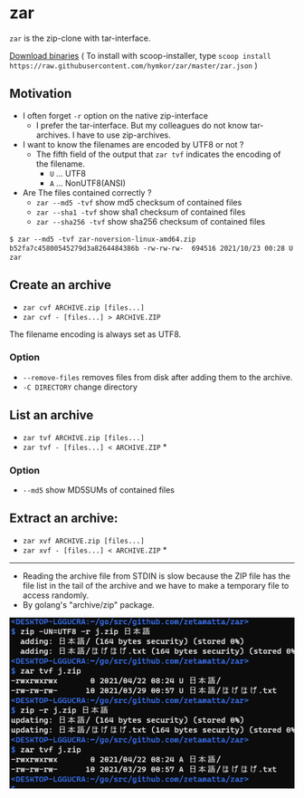 zar
===

`zar` is the zip-clone with tar-interface.

[Download binaries](https://github.com/hymkor/zar/releases)
( To install with scoop-installer, type `scoop install https://raw.githubusercontent.com/hymkor/zar/master/zar.json` )

Motivation
----------

- I often forget `-r` option on the native zip-interface
    - I prefer the tar-interface. But my colleagues do not know tar-archives. I have to use zip-archives.
- I want to know the filenames are encoded by UTF8 or not ?
    - The fifth field of the output that `zar tvf` indicates the encoding of the filename.
        - `U` ... UTF8
        - `A` ... NonUTF8(ANSI)
- Are The files contained correctly ?
    - `zar --md5 -tvf` show md5 checksum of contained files
    - `zar --sha1 -tvf` show sha1 checksum of contained files
    - `zar --sha256 -tvf` show sha256 checksum of contained files

```
$ zar --md5 -tvf zar-noversion-linux-amd64.zip
b52fa7c45800545279d3a8264484386b -rw-rw-rw-  694516 2021/10/23 00:28 U zar
```

Create an archive
-----------------

- `zar cvf ARCHIVE.zip [files...]`
- `zar cvf - [files...] > ARCHIVE.ZIP`

The filename encoding is always set as UTF8.

### Option

- `--remove-files` removes files from disk after adding them to the archive.
- `-C DIRECTORY` change directory

List an archive
----------------

- `zar tvf ARCHIVE.zip [files...]`  
- `zar tvf - [files...] < ARCHIVE.ZIP` \*

### Option

- `--md5` show MD5SUMs of contained files

Extract an archive:
-------------------

- `zar xvf ARCHIVE.zip [files...]`  
- `zar xvf - [files...] < ARCHIVE.ZIP` \*

---

- Reading the archive file from STDIN is slow because the ZIP file has the file list in the tail of the archive and we have to make a temporary file to access randomly.
- By golang's "archive/zip" package.

![](./demo.png)
